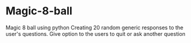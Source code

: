 # Magic-8-ball
Magic 8 ball using python
Creating 20 random generic responses to the user's questions.
Give option to the users to quit or ask another question
